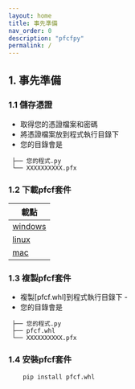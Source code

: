 ```yaml
---
layout: home
title: 事先準備
nav_order: 0
description: "pfcfpy"
permalink: /
---
```


## 1. 事先準備
### 1.1 儲存憑證
 - 取得您的憑證檔案和密碼
 - 將憑證檔案放到程式執行目錄下
 - 您的目錄會是

```  
 ├── 您的程式.py
 └── XXXXXXXXXX.pfx
```
### 1.2 下載pfcf套件

| 載點 |
| ------ |
| [windows](http://www.pfcf.com.tw/attachment/PFCF_API.zip) |     
| [linux](http://www.pfcf.com.tw/attachment/PFCF_API.zip) | 
| [mac](http://www.pfcf.com.tw/attachment/PFCF_API.zip) |     


### 1.3 複製pfcf套件
 
 - 複製[pfcf.whl]到程式執行目錄下   - 
 - 您的目錄會是

```  
 ├── 您的程式.py
 ├── pfcf.whl
 └── XXXXXXXXXX.pfx
```

### 1.4 安裝pfcf套件
``` 
    pip install pfcf.whl
```
 